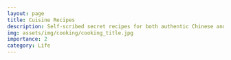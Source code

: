 ```yaml
---
layout: page
title: Cuisine Recipes
description: Self-scribed secret recipes for both authentic Chinese and Western cuisines
img: assets/img/cooking/cooking_title.jpg
importance: 2
category: Life
---
```


##
